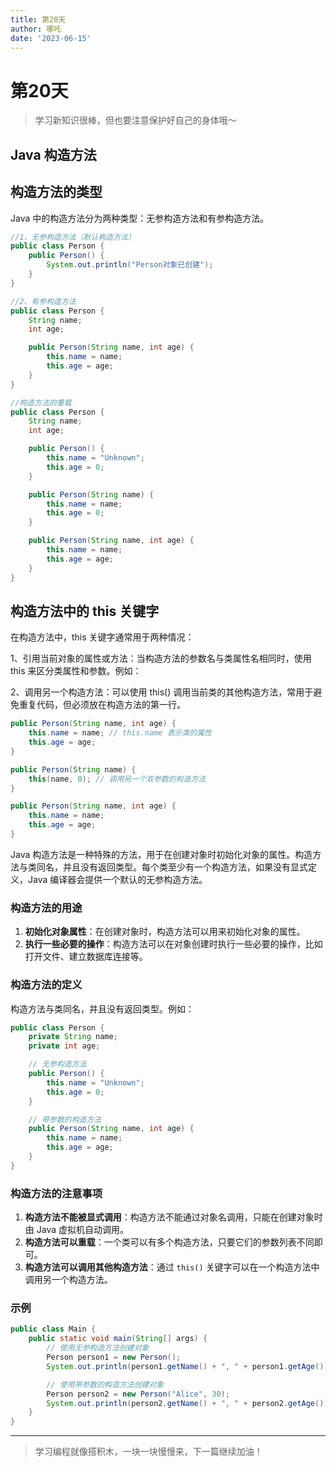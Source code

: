 ```yaml
---
title: 第20天
author: 哪吒
date: '2023-06-15'
---
```


# 第20天

> 学习新知识很棒，但也要注意保护好自己的身体哦～


## Java 构造方法

## 构造方法的类型

Java 中的构造方法分为两种类型：无参构造方法和有参构造方法。

```java
//1、无参构造方法（默认构造方法）
public class Person {
    public Person() {
        System.out.println("Person对象已创建");
    }
}

//2、有参构造方法
public class Person {
    String name;
    int age;

    public Person(String name, int age) {
        this.name = name;
        this.age = age;
    }
}

//构造方法的重载
public class Person {
    String name;
    int age;

    public Person() {
        this.name = "Unknown";
        this.age = 0;
    }

    public Person(String name) {
        this.name = name;
        this.age = 0;
    }

    public Person(String name, int age) {
        this.name = name;
        this.age = age;
    }
}
```

## 构造方法中的 this 关键字

在构造方法中，this 关键字通常用于两种情况：

1、引用当前对象的属性或方法：当构造方法的参数名与类属性名相同时，使用 this 来区分类属性和参数。例如：

2、调用另一个构造方法：可以使用 this() 调用当前类的其他构造方法，常用于避免重复代码，但必须放在构造方法的第一行。

```java
public Person(String name, int age) {
    this.name = name; // this.name 表示类的属性
    this.age = age;
}


```

```java
public Person(String name) {
    this(name, 0); // 调用另一个双参数的构造方法
}

public Person(String name, int age) {
    this.name = name;
    this.age = age;
}
```


Java 构造方法是一种特殊的方法，用于在创建对象时初始化对象的属性。构造方法与类同名，并且没有返回类型。每个类至少有一个构造方法，如果没有显式定义，Java 编译器会提供一个默认的无参构造方法。

### 构造方法的用途

1. **初始化对象属性**：在创建对象时，构造方法可以用来初始化对象的属性。
2. **执行一些必要的操作**：构造方法可以在对象创建时执行一些必要的操作，比如打开文件、建立数据库连接等。

### 构造方法的定义

构造方法与类同名，并且没有返回类型。例如：

```java
public class Person {
    private String name;
    private int age;

    // 无参构造方法
    public Person() {
        this.name = "Unknown";
        this.age = 0;
    }

    // 带参数的构造方法
    public Person(String name, int age) {
        this.name = name;
        this.age = age;
    }
}

```

### 构造方法的注意事项

1. **构造方法不能被显式调用**：构造方法不能通过对象名调用，只能在创建对象时由 Java 虚拟机自动调用。
2. **构造方法可以重载**：一个类可以有多个构造方法，只要它们的参数列表不同即可。
3. **构造方法可以调用其他构造方法**：通过 `this()` 关键字可以在一个构造方法中调用另一个构造方法。

### 示例

```java
public class Main {
    public static void main(String[] args) {
        // 使用无参构造方法创建对象
        Person person1 = new Person();
        System.out.println(person1.getName() + ", " + person1.getAge());

        // 使用带参数的构造方法创建对象
        Person person2 = new Person("Alice", 30);
        System.out.println(person2.getName() + ", " + person2.getAge());
    }
}

```



---

> 学习编程就像搭积木，一块一块慢慢来，下一篇继续加油！